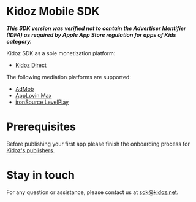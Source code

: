 # Kidoz Mobile SDK

***This SDK version was verified not to contain the Advertiser Identifier (IDFA) as required by Apple App Store regulation for apps of Kids category.***

Kidoz SDK as a sole monetization platform:
- [Kidoz Direct](/Kidoz%20Direct)
  
The following mediation platforms are supported:
- [AdMob](/Mediation/AdMob%20Adapter)
- [AppLovin Max](/Mediation/AppLovin%20Max%20Adapter)
- [ironSource LevelPlay](/Mediation/IronSource%20LevelPlay%20Adapter)


# Prerequisites
Before publishing your first app please finish the onboarding process for [Kidoz's publishers](http://accounts.kidoz.net/publishers/register?utm_source=kidoz_github).

# Stay in touch 
For any question or assistance, please contact us at sdk@kidoz.net.
